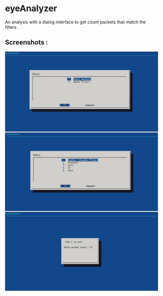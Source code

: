 # eyeAnalyzer
An analysis with a dialog interface to get count packets that match the filters .


## Screenshots :
![menu](https://github.com/AdolfMacro/eyeAnalyzer/blob/main/Screenshots/menu.jpg?raw=true)
![filters](https://github.com/AdolfMacro/eyeAnalyzer/blob/main/Screenshots/filters.jpg?raw=true)
![monitor](https://github.com/AdolfMacro/eyeAnalyzer/blob/main/Screenshots/monitor.jpg?raw=true)
